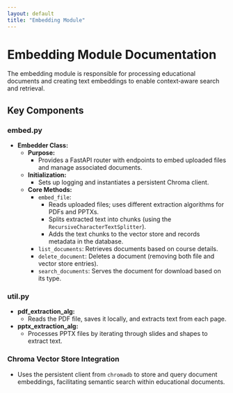```yaml
---
layout: default
title: "Embedding Module"
---
```


# Embedding Module Documentation

The embedding module is responsible for processing educational documents and creating text embeddings to enable context‐aware search and retrieval.

## Key Components

### embed.py
- **Embedder Class:**  
  - **Purpose:**  
    - Provides a FastAPI router with endpoints to embed uploaded files and manage associated documents.
  - **Initialization:**  
    - Sets up logging and instantiates a persistent Chroma client.
  - **Core Methods:**
    - `embed_file`: 
      - Reads uploaded files; uses different extraction algorithms for PDFs and PPTXs.
      - Splits extracted text into chunks (using the `RecursiveCharacterTextSplitter`).
      - Adds the text chunks to the vector store and records metadata in the database.
    - `list_documents`: Retrieves documents based on course details.
    - `delete_document`: Deletes a document (removing both file and vector store entries).
    - `search_documents`: Serves the document for download based on its type.
  
### util.py
- **pdf_extraction_alg:**  
  - Reads the PDF file, saves it locally, and extracts text from each page.
- **pptx_extraction_alg:**  
  - Processes PPTX files by iterating through slides and shapes to extract text.
  
### Chroma Vector Store Integration
- Uses the persistent client from `chromadb` to store and query document embeddings, facilitating semantic search within educational documents. 